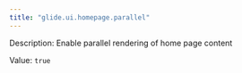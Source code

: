 ```yaml
---
title: "glide.ui.homepage.parallel"
---
```


Description: Enable parallel rendering of home page content

Value: `true`